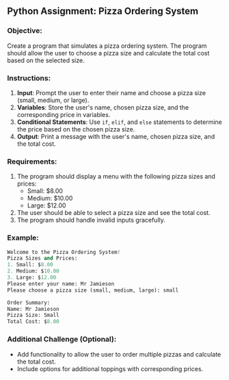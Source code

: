 ## Python Assignment: Pizza Ordering System

### Objective:
Create a program that simulates a pizza ordering system. The program should allow the user to choose a pizza size and calculate the total cost based on the selected size.

### Instructions:
1. **Input**: Prompt the user to enter their name and choose a pizza size (small, medium, or large).
2. **Variables**: Store the user's name, chosen pizza size, and the corresponding price in variables.
3. **Conditional Statements**: Use `if`, `elif`, and `else` statements to determine the price based on the chosen pizza size.
4. **Output**: Print a message with the user's name, chosen pizza size, and the total cost.

### Requirements:
1. The program should display a menu with the following pizza sizes and prices:
   - Small: $8.00
   - Medium: $10.00
   - Large: $12.00
2. The user should be able to select a pizza size and see the total cost.
3. The program should handle invalid inputs gracefully.

### Example:
```python
Welcome to the Pizza Ordering System!
Pizza Sizes and Prices:
1. Small: $8.00
2. Medium: $10.00
3. Large: $12.00
Please enter your name: Mr Jamieson
Please choose a pizza size (small, medium, large): small

Order Summary:
Name: Mr Jamieson
Pizza Size: Small
Total Cost: $8.00
```

### Additional Challenge (Optional):
- Add functionality to allow the user to order multiple pizzas and calculate the total cost.
- Include options for additional toppings with corresponding prices.
